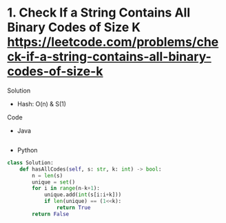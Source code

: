 # 1. Check If a String Contains All Binary Codes of Size K https://leetcode.com/problems/check-if-a-string-contains-all-binary-codes-of-size-k

Solution

- Hash: O(n) & S(1)

Code

- Java

```java

```

- Python

```python
class Solution:
    def hasAllCodes(self, s: str, k: int) -> bool:
        n = len(s)
        unique = set()
        for i in range(n-k+1):
            unique.add(int(s[i:i+k]))
            if len(unique) == (1<<k):
                return True
        return False
```
